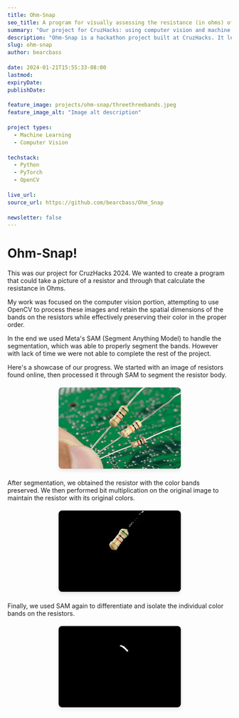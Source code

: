 ```yaml
---
title: Ohm-Snap
seo_title: A program for visually assessing the resistance (in ohms) of a resistor.
summary: "Our project for CruzHacks: using computer vision and machine learning to estimate the resistance of a resistor from just a phone picture."
description: "Ohm-Snap is a hackathon project built at CruzHacks. It leverages computer vision and machine learning to classify and estimate resistor resistance values directly from images, making electronics testing more accessible and convenient."
slug: ohm-snap
author: bearcbass

date: 2024-01-21T15:55:33-08:00
lastmod: 
expiryDate: 
publishDate: 

feature_image: projects/ohm-snap/threethreebands.jpeg
feature_image_alt: "Image alt description"

project types:
  - Machine Learning
  - Computer Vision

techstack:
  - Python
  - PyTorch
  - OpenCV

live_url: 
source_url: https://github.com/bearcbass/Ohm_Snap

newsletter: false
---
```


# Ohm-Snap!

This was our project for CruzHacks 2024. We wanted to create a program that could take a picture of a resistor and through that calculate the resistance in Ohms. 

My work was focused on the computer vision portion, attempting to use OpenCV to process these images and retain the spatial dimensions of the bands on the resistors while effectively preserving their color in the proper order. 

In the end we used Meta's SAM (Segment Anything Model) to handle the segmentation, which was able to properly segment the bands. However with lack of time we were not able to complete the rest of the project.

Here's a showcase of our progress. We started with an image of resistors found online, then processed it through SAM to segment the resistor body.

<div style="text-align: center; margin: 20px 0;">
  <img src="threethreebands.jpeg" alt="Original Image" style="max-width: 95%; height: auto; border-radius: 8px; box-shadow: 0 4px 8px rgba(0,0,0,0.1);">
</div>

After segmentation, we obtained the resistor with the color bands preserved. We then performed bit multiplication on the original image to maintain the resistor with its original colors. 
<div style="text-align: center; margin: 20px 0;">
  <img src="result_image.jpg" alt="Result Image" style="max-width: 95%; height: auto; border-radius: 8px; box-shadow: 0 4px 8px rgba(0,0,0,0.1);">
</div>

Finally, we used SAM again to differentiate and isolate the individual color bands on the resistors. 

<div style="text-align: center; margin: 20px 0;">
  <img src="asdf.png.jpeg" alt="Additional Image" style="max-width: 95%; height: auto; border-radius: 8px; box-shadow: 0 4px 8px rgba(0,0,0,0.1);">
</div>

